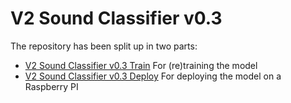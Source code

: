 # V2 Sound Classifier v0.3

The repository has been split up in two parts:
 * [V2 Sound Classifier v0.3 Train](https://github.com/janbijster/V2_sound-classifier-0.3-train) For (re)training the model
 * [V2 Sound Classifier v0.3 Deploy](https://github.com/janbijster/V2_sound-classifier-0.3-deploy) For deploying the model on a Raspberry PI
